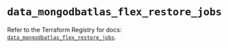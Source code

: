 # `data_mongodbatlas_flex_restore_jobs`

Refer to the Terraform Registry for docs: [`data_mongodbatlas_flex_restore_jobs`](https://registry.terraform.io/providers/mongodb/mongodbatlas/1.35.1/docs/data-sources/flex_restore_jobs).
